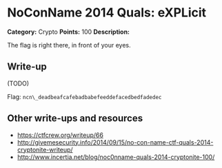 # NoConName 2014 Quals: eXPLicit

**Category:** Crypto
**Points:** 100
**Description:**

The flag is right there, in front of your eyes.

## Write-up

(TODO)

Flag: `ncn\_deadbeafcafebadbabefeeddefacedbedfadedec`

## Other write-ups and resources

* <https://ctfcrew.org/writeup/66>
* <http://givemesecurity.info/2014/09/15/no-con-name-ctf-quals-2014-cryptonite-writeup/>
* <http://www.incertia.net/blog/noc0nname-quals-2014-cryptonite-100/>
